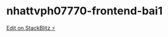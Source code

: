 # nhattvph07770-frontend-bai1

[Edit on StackBlitz ⚡️](https://stackblitz.com/edit/nhattvph07770-frontend-bai1)